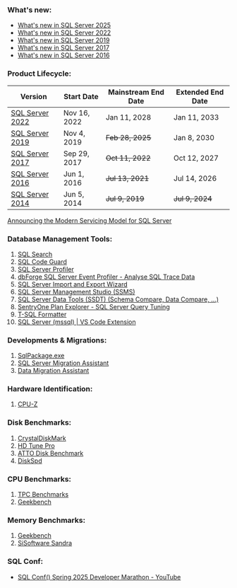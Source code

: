 ### What's new:
- [What's new in SQL Server 2025](https://learn.microsoft.com/en-us/sql/sql-server/what-s-new-in-sql-server-2025)
- [What's new in SQL Server 2022](https://learn.microsoft.com/en-us/sql/sql-server/what-s-new-in-sql-server-2022)
- [What's new in SQL Server 2019](https://docs.microsoft.com/en-us/sql/sql-server/what-s-new-in-sql-server-2019)
- [What's new in SQL Server 2017](https://docs.microsoft.com/en-us/sql/sql-server/what-s-new-in-sql-server-2017)
- [What's new in SQL Server 2016](https://docs.microsoft.com/en-us/sql/sql-server/what-s-new-in-sql-server-2016)

### Product Lifecycle:
| Version  | Start Date | Mainstream End Date | Extended End Date |
| -------- | ---------- | ------------------- | ----------------- |
| [SQL Server 2022](https://docs.microsoft.com/en-us/lifecycle/products/sql-server-2022) | Nov 16, 2022 | Jan 11, 2028 | Jan 11, 2033 |
| [SQL Server 2019](https://docs.microsoft.com/en-us/lifecycle/products/sql-server-2019) | Nov 4, 2019 | ~~Feb 28, 2025~~ | Jan 8, 2030 |
| [SQL Server 2017](https://docs.microsoft.com/en-us/lifecycle/products/sql-server-2017) | Sep 29, 2017 | ~~Oct 11, 2022~~ | Oct 12, 2027 |
| [SQL Server 2016](https://docs.microsoft.com/en-us/lifecycle/products/sql-server-2016) | Jun 1, 2016	| ~~Jul 13, 2021~~ | Jul 14, 2026 |
| [SQL Server 2014](https://docs.microsoft.com/en-us/lifecycle/products/sql-server-2014) | Jun 5, 2014 | ~~Jul 9, 2019~~ | ~~Jul 9, 2024~~ |


[Announcing the Modern Servicing Model for SQL Server](https://blogs.msdn.microsoft.com/sqlreleaseservices/announcing-the-modern-servicing-model-for-sql-server/)

### Database Management Tools:
1. [SQL Search](https://www.red-gate.com/products/sql-development/sql-search/)
2. [SQL Code Guard](https://www.red-gate.com/products/sql-development/sql-code-guard/)
3. [SQL Server Profiler](https://docs.microsoft.com/en-us/sql/tools/sql-server-profiler/sql-server-profiler)
4. [dbForge SQL Server Event Profiler - Analyse SQL Trace Data](https://www.devart.com/dbforge/sql/event-profiler/)
5. [SQL Server Import and Export Wizard](https://docs.microsoft.com/en-us/sql/integration-services/import-export-data/start-the-sql-server-import-and-export-wizard)
6. [SQL Server Management Studio (SSMS)](https://docs.microsoft.com/en-us/sql/ssms/download-sql-server-management-studio-ssms)
7. [SQL Server Data Tools (SSDT) (Schema Compare, Data Compare, ...)](https://docs.microsoft.com/en-us/sql/ssdt/download-sql-server-data-tools-ssdt)
8. [SentryOne Plan Explorer - SQL Server Query Tuning](https://www.sentryone.com/plan-explorer)
9. [T-SQL Formatter](http://poorsql.com/)
10. [SQL Server (mssql) | VS Code Extension](https://marketplace.visualstudio.com/items?itemName=ms-mssql.mssql)

### Developments & Migrations:
1. [SqlPackage.exe](https://docs.microsoft.com/en-us/sql/tools/sqlpackage)
2. [SQL Server Migration Assistant](https://docs.microsoft.com/en-us/sql/ssma/sql-server-migration-assistant)
3. [Data Migration Assistant](https://docs.microsoft.com/en-us/sql/dma/dma-overview)

### Hardware Identification:
1. [CPU-Z](https://www.cpuid.com/softwares/cpu-z.html)

### Disk Benchmarks:
1. [CrystalDiskMark](http://crystalmark.info/en/software/crystaldiskmark/)
2. [HD Tune Pro](https://www.hdtune.com/)
3. [ATTO Disk Benchmark](https://www.atto.com/disk-benchmark/)
4. [DiskSpd](https://gallery.technet.microsoft.com/DiskSpd-A-Robust-Storage-6ef84e62)

### CPU Benchmarks:
1. [TPC Benchmarks](http://www.tpc.org/information/benchmarks.asp)
2. [Geekbench](https://www.geekbench.com/)

### Memory Benchmarks:
1. [Geekbench](https://www.geekbench.com/)
2. [SiSoftware Sandra](https://www.sisoftware.co.uk/benchmarking-101/)

### SQL Conf:
- [SQL Conf() Spring 2025 Developer Marathon - YouTube](https://www.youtube.com/playlist?list=PLI7iePan8aH5QPlBVaaJ8mIbXYwfX7XL2)
